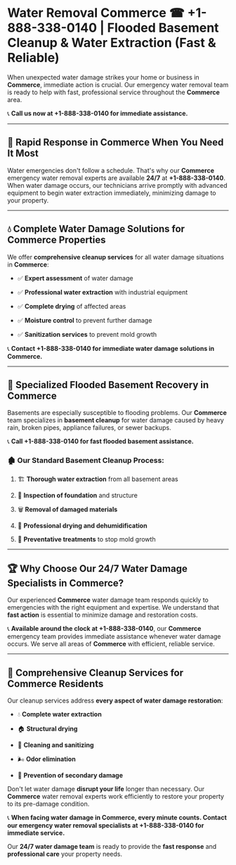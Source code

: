 # Water Removal Commerce ☎ +1-888-338-0140 | Flooded Basement Cleanup & Water Extraction (Fast & Reliable)

When unexpected water damage strikes your home or business in **Commerce**, immediate action is crucial. Our emergency water removal team is ready to help with fast, professional service throughout the **Commerce** area. 

📞 **Call us now at +1-888-338-0140 for immediate assistance.**
---
## 🚀 Rapid Response in Commerce When You Need It Most
Water emergencies don't follow a schedule. That's why our **Commerce** emergency water removal experts are available **24/7** at **+1-888-338-0140**. When water damage occurs, our technicians arrive promptly with advanced equipment to begin water extraction immediately, minimizing damage to your property.
---
## 💧 Complete Water Damage Solutions for Commerce Properties
We offer **comprehensive cleanup services** for all water damage situations in **Commerce**:
- ✅ **Expert assessment** of water damage  
- ✅ **Professional water extraction** with industrial equipment  
- ✅ **Complete drying** of affected areas  
- ✅ **Moisture control** to prevent further damage  
- ✅ **Sanitization services** to prevent mold growth  
📞 **Contact +1-888-338-0140 for immediate water damage solutions in Commerce.**
---
## 🌊 Specialized Flooded Basement Recovery in Commerce
Basements are especially susceptible to flooding problems. Our **Commerce** team specializes in **basement cleanup** for water damage caused by heavy rain, broken pipes, appliance failures, or sewer backups. 
📞 **Call +1-888-338-0140 for fast flooded basement assistance.**
### 🏚️ Our Standard Basement Cleanup Process:
1. 🏗️ **Thorough water extraction** from all basement areas  
2. 🔎 **Inspection of foundation** and structure  
3. 🗑️ **Removal of damaged materials**  
4. 💨 **Professional drying and dehumidification**  
5. 🚫 **Preventative treatments** to stop mold growth  
---
## 🏆 Why Choose Our 24/7 Water Damage Specialists in Commerce?
Our experienced **Commerce** water damage team responds quickly to emergencies with the right equipment and expertise. We understand that **fast action** is essential to minimize damage and restoration costs.
📞 **Available around the clock at +1-888-338-0140**, our **Commerce** emergency team provides immediate assistance whenever water damage occurs. We serve all areas of **Commerce** with efficient, reliable service.
---
## 🧹 Comprehensive Cleanup Services for Commerce Residents
Our cleanup services address **every aspect of water damage restoration**:
- 💧 **Complete water extraction**  
- 🏠 **Structural drying**  
- 🧼 **Cleaning and sanitizing**  
- 🌬️ **Odor elimination**  
- 🚫 **Prevention of secondary damage**  
Don't let water damage **disrupt your life** longer than necessary. Our **Commerce** water removal experts work efficiently to restore your property to its pre-damage condition.
📞 **When facing water damage in Commerce, every minute counts. Contact our emergency water removal specialists at +1-888-338-0140 for immediate service.**
Our **24/7 water damage team** is ready to provide the **fast response** and **professional care** your property needs.
